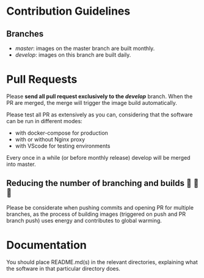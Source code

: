 # Contribution Guidelines
## Branches

* *master*:  images on the master branch are built monthly.
* *develop*: images on this branch are built daily.

# Pull Requests

Please **send all pull request exclusively to the *develop*** branch. 
When the PR are merged, the merge will trigger the image build automatically.

Please test all PR as extensively as you can, considering that the software can be run in different modes:
* with docker-compose for production
* with or without Nginx proxy
* with VScode for testing environments

Every once in a while (or before monthly release) develop will be merged into master.

## Reducing the number of branching and builds :evergreen_tree: :evergreen_tree: :evergreen_tree: 
Please be considerate when pushing commits and opening PR for multiple branches, as the process of building images (triggered on push and PR branch push) uses energy and contributes to global warming.

# Documentation

You should place README.md(s) in the relevant directories, explaining what the software in that particular directory does.

